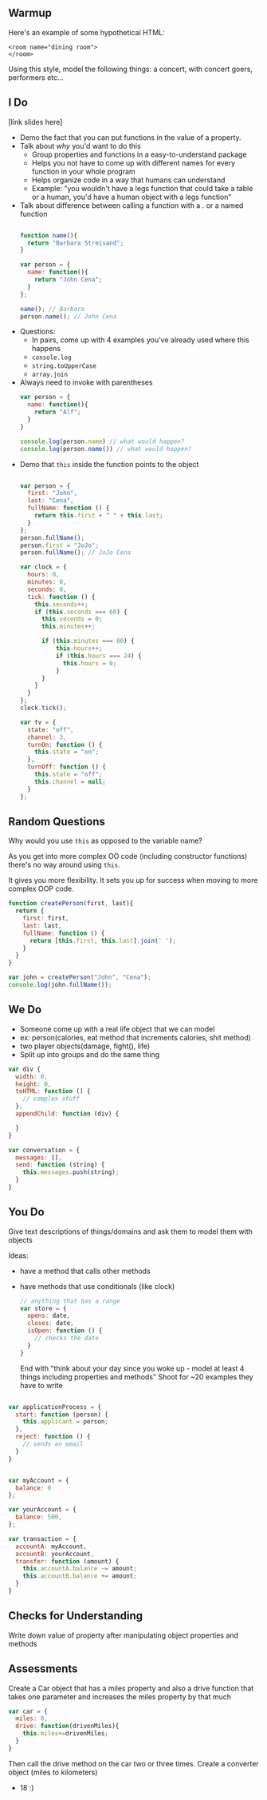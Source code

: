 ## Warmup

Here's an example of some hypothetical HTML:

```
<room name="dining room">
</room>
```

Using this style, model the following things:  a concert, with concert goers, performers etc...

## I Do

[link slides here]

- Demo the fact that you can put functions in the value of a property.
- Talk about _why_ you'd want to do this
  - Group properties and functions in a easy-to-understand package
  - Helps you not have to come up with different names for every function in your whole program
  - Helps organize code in a way that humans can understand
  - Example: "you wouldn't have a legs function that could take a table or a human, you'd have a human object with a legs function"
- Talk about difference between calling a function with a . or a named function
  ```js

  function name(){
    return "Barbara Streisand";
  }

  var person = {
    name: function(){
      return "John Cena";
    }
  };

  name(); // Barbara
  person.name(); // John Cena
  ```
- Questions:
  - In pairs, come up with 4 examples you've already used where this happens
  - `console.log`
  - `string.toUpperCase`
  - `array.join`
- Always need to invoke with parentheses
  ```js
  var person = {
    name: function(){
      return "Alf";
    }
  }

  console.log(person.name) // what would happen?
  console.log(person.name()) // what would happen?
  ```
- Demo that `this` inside the function points to the object
  ```js

  var person = {
    first: "John",
    last: "Cena",
    fullName: function () {
      return this.first + " " + this.last;
    }
  };
  person.fullName();
  person.first = "JoJo";
  person.fullName(); // JoJo Cena

  var clock = {
    hours: 0,
    minutes: 0,
    seconds: 0,
    tick: function () {
      this.seconds++;
      if (this.seconds === 60) {
        this.seconds = 0;
        this.minutes++;

        if (this.minutes === 60) {
            this.hours++;
            if (this.hours === 24) {
              this.hours = 0;
            }
        }
      }
    }
  };
  clock.tick();

  var tv = {
    state: "off",
    channel: 3,
    turnOn: function () {
      this.state = "on";
    },
    turnOff: function () {
      this.state = "off";
      this.channel = null;
    }
  };
  ```

## Random Questions

Why would you use `this` as opposed to the variable name?

As you get into more complex OO code (including constructor functions) there's no way around using `this`.

It gives you more flexibility.  It sets you up for success when moving to more complex OOP code.

```js
function createPerson(first, last){
  return {
    first: first,
    last: last,
    fullName: function () {
      return [this.first, this.last].join(' ');
    }
  }
}

var john = createPerson("John", "Cena");
console.log(john.fullName());
```


## We Do

- Someone come up with a real life object that we can model
- ex: person(calories, eat method that increments calories, shit method)
- two player objects(damage, fight(), life)
- Split up into groups and do the same thing

```js
var div {
  width: 0,
  height: 0,
  toHTML: function () {
    // complex stuff
  },
  appendChild: function (div) {

  }
}
```

```js
var conversation = {
  messages: [],
  send: function (string) {
    this.messages.push(string);
  }
}
```

## You Do

Give text descriptions of things/domains and ask them to model them with objects

Ideas:

- have a method that calls other methods
- have methods that use conditionals (like clock)
  ```js
  // anything that has a range
  var store = {
    opens: date,
    closes: date,
    isOpen: function () {
      // checks the date
    }
  }
  ```

  End with "think about your day since you woke up - model at least 4 things including properties and methods"
  Shoot for ~20 examples they have to write

```js

var applicationProcess = {
  start: function (person) {
    this.applicant = person;
  },
  reject: function () {
    // sends an email
  }
}

```

```js

var myAccount = {
  balance: 0
};

var yourAccount = {
  balance: 500,
};

var transaction = {
  accountA: myAccount,
  accountB: yourAccount,
  transfer: function (amount) {
    this.accountA.balance -= amount;
    this.accountB.balance += amount;
  }
}

```


## Checks for Understanding

Write down value of property after manipulating object properties and methods

## Assessments
Create a Car object that has a miles property and also a drive function that takes one parameter and increases the miles property by that much

```js
var car = {
  miles: 0,
  drive: function(drivenMiles){
    this.miles+=drivenMiles;
  }
}
```

Then call the drive method on the car two or three times.
Create a converter object (miles to kilometers)
+ 18 :)
